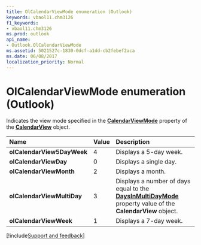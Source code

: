 ```yaml
---
title: OlCalendarViewMode enumeration (Outlook)
keywords: vbaol11.chm3126
f1_keywords:
- vbaol11.chm3126
ms.prod: outlook
api_name:
- Outlook.OlCalendarViewMode
ms.assetid: 5021527c-1830-0dcf-a1dd-cb2febef2aca
ms.date: 06/08/2017
localization_priority: Normal
---
```



# OlCalendarViewMode enumeration (Outlook)

Indicates the view mode specified in the  **[CalendarViewMode](Outlook.CalendarView.CalendarViewMode.md)** property of the **[CalendarView](Outlook.CalendarView.md)** object.



|Name|Value|Description|
|:-----|:-----|:-----|
| **olCalendarView5DayWeek**|4|Displays a 5-day week.|
| **olCalendarViewDay**|0|Displays a single day.|
| **olCalendarViewMonth**|2|Displays a month.|
| **olCalendarViewMultiDay**|3|Displays a number of days equal to the  **[DaysInMultiDayMode](Outlook.CalendarView.DaysInMultiDayMode.md)** property value of the **CalendarView** object.|
| **olCalendarViewWeek**|1|Displays a 7-day week.|

[!include[Support and feedback](~/includes/feedback-boilerplate.md)]